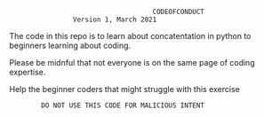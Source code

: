             							CODEOFCONDUCT
                    Version 1, March 2021



The code in this repo is to learn about concatentation in python to beginners learning about coding.

Please be midnful that not everyone is on the same page of coding expertise.

Help the beginner coders that might struggle with this exercise

    		DO NOT USE THIS CODE FOR MALICIOUS INTENT
